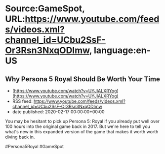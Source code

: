 # Source:GameSpot, URL:https://www.youtube.com/feeds/videos.xml?channel_id=UCbu2SsF-Or3Rsn3NxqODImw, language:en-US

## Why Persona 5 Royal Should Be Worth Your Time
 - [https://www.youtube.com/watch?v=UYJIALXRYog](https://www.youtube.com/watch?v=UYJIALXRYog)
 - RSS feed: https://www.youtube.com/feeds/videos.xml?channel_id=UCbu2SsF-Or3Rsn3NxqODImw
 - date published: 2020-02-17 00:00:00+00:00

You may be hesitant to pick up Persona 5: Royal if you already put well over 100 hours into the original game back in 2017. But we're here to tell you what's new in this expanded version of the game that makes it worth worth diving back in.

#Persona5Royal #GameSpot


